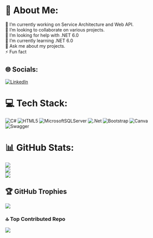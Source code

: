 # 💫 About Me:
🔭 I’m currently working on Service Architecture and Web API.<br>👯 I’m looking to collaborate on various projects.<br>🤝 I’m looking for help with .NET 6.0<br>🌱 I’m currently learning .NET 6.0<br>💬 Ask me about my projects.<br>⚡ Fun fact


## 🌐 Socials:
[![LinkedIn](https://img.shields.io/badge/LinkedIn-%230077B5.svg?logo=linkedin&logoColor=white)](https://linkedin.com/in/linkedin.com/in/emirhan-çilingir-02ba00167) 

# 💻 Tech Stack:
![C#](https://img.shields.io/badge/c%23-%23239120.svg?style=for-the-badge&logo=c-sharp&logoColor=white) ![HTML5](https://img.shields.io/badge/html5-%23E34F26.svg?style=for-the-badge&logo=html5&logoColor=white) ![MicrosoftSQLServer](https://img.shields.io/badge/Microsoft%20SQL%20Sever-CC2927?style=for-the-badge&logo=microsoft%20sql%20server&logoColor=white) ![.Net](https://img.shields.io/badge/.NET-5C2D91?style=for-the-badge&logo=.net&logoColor=white) ![Bootstrap](https://img.shields.io/badge/bootstrap-%23563D7C.svg?style=for-the-badge&logo=bootstrap&logoColor=white) ![Canva](https://img.shields.io/badge/Canva-%2300C4CC.svg?style=for-the-badge&logo=Canva&logoColor=white) ![Swagger](https://img.shields.io/badge/-Swagger-%23Clojure?style=for-the-badge&logo=swagger&logoColor=white)
# 📊 GitHub Stats:
![](https://github-readme-stats.vercel.app/api?username=emrhnclngr&theme=dark&hide_border=false&include_all_commits=true&count_private=false)<br/>
![](https://github-readme-streak-stats.herokuapp.com/?user=emrhnclngr&theme=dark&hide_border=false)<br/>
![](https://github-readme-stats.vercel.app/api/top-langs/?username=emrhnclngr&theme=dark&hide_border=false&include_all_commits=true&count_private=false&layout=compact)

## 🏆 GitHub Trophies
![](https://github-profile-trophy.vercel.app/?username=emrhnclngr&theme=radical&no-frame=false&no-bg=false&margin-w=4)

### 🔝 Top Contributed Repo
![](https://github-contributor-stats.vercel.app/api?username=emrhnclngr&limit=5&theme=dark&combine_all_yearly_contributions=true)

<!-- Proudly created with GPRM ( https://gprm.itsvg.in ) -->
